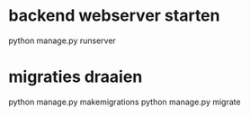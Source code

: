 

# backend webserver starten 

python manage.py runserver

# migraties draaien
python manage.py makemigrations
python manage.py migrate